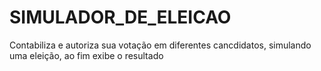 # SIMULADOR_DE_ELEICAO
 Contabiliza e autoriza sua votação em diferentes cancdidatos, simulando uma eleição, ao fim exibe o resultado
